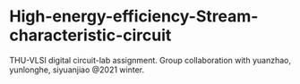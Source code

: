 # High-energy-efficiency-Stream-characteristic-circuit
THU-VLSI digital circuit-lab assignment. Group collaboration with yuanzhao, yunlonghe, siyuanjiao @2021 winter.
